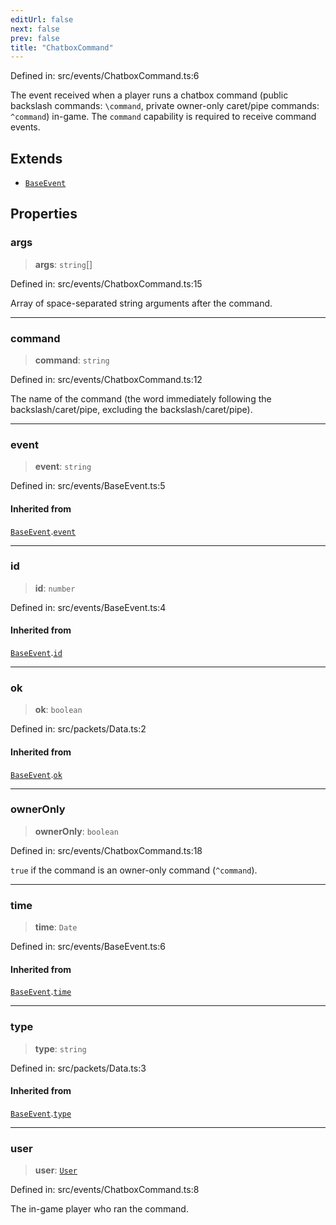 ```yaml
---
editUrl: false
next: false
prev: false
title: "ChatboxCommand"
---
```


Defined in: src/events/ChatboxCommand.ts:6

The event received when a player runs a chatbox command (public backslash commands: `\command`, private owner-only 
caret/pipe commands: `^command`) in-game. The `command` capability is required to receive command events.

## Extends

- [`BaseEvent`](/ReconnectedChat/interfaces/baseevent/)

## Properties

### args

> **args**: `string`[]

Defined in: src/events/ChatboxCommand.ts:15

Array of space-separated string arguments after the command.

***

### command

> **command**: `string`

Defined in: src/events/ChatboxCommand.ts:12

The name of the command (the word immediately following the backslash/caret/pipe, excluding the 
backslash/caret/pipe).

***

### event

> **event**: `string`

Defined in: src/events/BaseEvent.ts:5

#### Inherited from

[`BaseEvent`](/ReconnectedChat/interfaces/baseevent/).[`event`](/ReconnectedChat/interfaces/baseevent/#event)

***

### id

> **id**: `number`

Defined in: src/events/BaseEvent.ts:4

#### Inherited from

[`BaseEvent`](/ReconnectedChat/interfaces/baseevent/).[`id`](/ReconnectedChat/interfaces/baseevent/#id)

***

### ok

> **ok**: `boolean`

Defined in: src/packets/Data.ts:2

#### Inherited from

[`BaseEvent`](/ReconnectedChat/interfaces/baseevent/).[`ok`](/ReconnectedChat/interfaces/baseevent/#ok)

***

### ownerOnly

> **ownerOnly**: `boolean`

Defined in: src/events/ChatboxCommand.ts:18

`true` if the command is an owner-only command (`^command`).

***

### time

> **time**: `Date`

Defined in: src/events/BaseEvent.ts:6

#### Inherited from

[`BaseEvent`](/ReconnectedChat/interfaces/baseevent/).[`time`](/ReconnectedChat/interfaces/baseevent/#time)

***

### type

> **type**: `string`

Defined in: src/packets/Data.ts:3

#### Inherited from

[`BaseEvent`](/ReconnectedChat/interfaces/baseevent/).[`type`](/ReconnectedChat/interfaces/baseevent/#type)

***

### user

> **user**: [`User`](/ReconnectedChat/interfaces/user/)

Defined in: src/events/ChatboxCommand.ts:8

The in-game player who ran the command.
